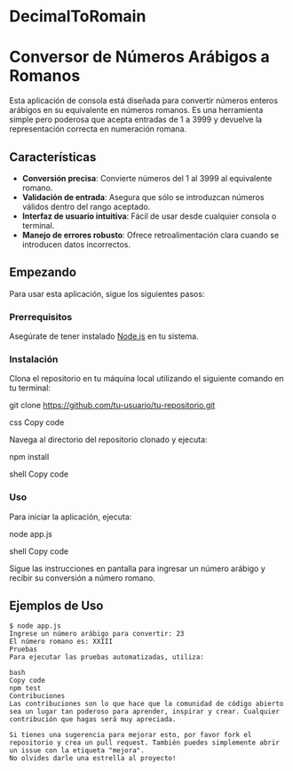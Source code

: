 # DecimalToRomain

# Conversor de Números Arábigos a Romanos

Esta aplicación de consola está diseñada para convertir números enteros arábigos en su equivalente en números romanos. Es una herramienta simple pero poderosa que acepta entradas de 1 a 3999 y devuelve la representación correcta en numeración romana.

## Características

- **Conversión precisa**: Convierte números del 1 al 3999 al equivalente romano.
- **Validación de entrada**: Asegura que sólo se introduzcan números válidos dentro del rango aceptado.
- **Interfaz de usuario intuitiva**: Fácil de usar desde cualquier consola o terminal.
- **Manejo de errores robusto**: Ofrece retroalimentación clara cuando se introducen datos incorrectos.

## Empezando

Para usar esta aplicación, sigue los siguientes pasos:

### Prerrequisitos

Asegúrate de tener instalado [Node.js](https://nodejs.org/) en tu sistema.

### Instalación

Clona el repositorio en tu máquina local utilizando el siguiente comando en tu terminal:

git clone https://github.com/tu-usuario/tu-repositorio.git

css
Copy code

Navega al directorio del repositorio clonado y ejecuta:

npm install

shell
Copy code

### Uso

Para iniciar la aplicación, ejecuta:

node app.js

shell
Copy code

Sigue las instrucciones en pantalla para ingresar un número arábigo y recibir su conversión a número romano.

## Ejemplos de Uso

```shell
$ node app.js
Ingrese un número arábigo para convertir: 23
El número romano es: XXIII
Pruebas
Para ejecutar las pruebas automatizadas, utiliza:

bash
Copy code
npm test
Contribuciones
Las contribuciones son lo que hace que la comunidad de código abierto sea un lugar tan poderoso para aprender, inspirar y crear. Cualquier contribución que hagas será muy apreciada.

Si tienes una sugerencia para mejorar esto, por favor fork el repositorio y crea un pull request. También puedes simplemente abrir un issue con la etiqueta "mejora".
No olvides darle una estrella al proyecto!
